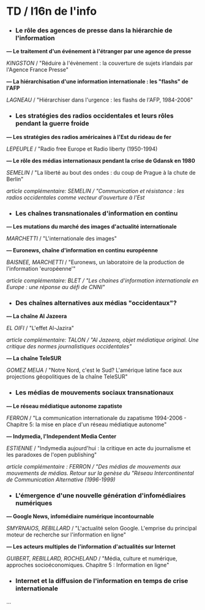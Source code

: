 # TD / I16n de l'info

* ### Le rôle des agences de presse dans la hiérarchie de l'information

**— Le traitement d'un événement à l'étranger par une agence de presse**

_KINGSTON_ / "Réduire à l'évènement : la couverture de sujets irlandais par l'Agence France Presse"

**— La hiérarchisation d'une information internationale : les "flashs" de l'AFP**

_LAGNEAU_ / "Hiérarchiser dans l'urgence : les flashs de l'AFP, 1984-2006"

* ### Les stratégies des radios occidentales et leurs rôles pendant la guerre froide

**— Les stratégies des radios américaines à l'Est du rideau de fer**

_LEPEUPLE_ / "Radio free Europe et Radio liberty \(1950-1994\)

**— Le rôle des médias internationaux pendant la crise de Gdansk en 1980**

_SEMELIN_ / "La liberté au bout des ondes : du coup de Prague à la chute de Berlin"

_article complémentaire: SEMELIN / "Communication et résistance : les radios occidentales comme vecteur d'ouverture à l'Est_

* ### Les chaînes transnationales d'information en continu

**— Les mutations du marché des images d'actualité internationale**

_MARCHETTI_ / "L'internationale des images"

**— Euronews, chaîne d'information en continu européenne**

_BAISNEE, MARCHETTI_ / "Euronews, un laboratoire de la production de l'information 'européenne'"

_article complémentaire: BLET / "Les chaines d'information internationale en Europe : une réponse au défi de CNNI"_

* ### Des chaînes alternatives aux médias "occidentaux"?

**— La chaîne Al Jazeera**

_EL OIFI_ / "L'effet Al-Jazira"

_article complémentaire: TALON / "Al Jazeera, objet médiatique original. Une critique des normes journalistiques occidentales"_

**— La chaîne TeleSUR**

_GOMEZ MEIJA_ / "Notre Nord, c'est le Sud? L'amérique latine face aux projections géopolitiques de la chaîne TeleSUR"

* ### Les médias de mouvements sociaux transnationaux

**— Le réseau médiatique autonome zapatiste**

_FERRON_ / "La communication internationale du zapatisme 1994-2006 - Chapitre 5: la mise en place d'un réseau médiatique autonome"

**— Indymedia, l'Independent Media Center**

_ESTIENNE_ / "Indymedia aujourd'hui : la critique en acte du journalisme et les paradoxes de l'open publishing"

_article complémentaire : FERRON / "Des médias de mouvements aux mouvements de médias. Retour sur la genèse du "Réseau Intercontinental de Communication Alternative \(1996-1999\)_

* ### L'émergence d'une nouvelle génération d'infomédiaires numériques

**— Google News, infomédiaire numérique incontournable**

_SMYRNAIOS, REBILLARD_ / "L'actualité selon Google. L'emprise du principal moteur de recherche sur l'information en ligne"

**— Les acteurs multiples de l'information d'actualités sur Internet**

_GUIBERT, REBILLARD, ROCHELAND_ / "Média, culture et numérique, approches socioéconomiques. Chapitre 5 : Information en ligne"

* ### Internet et la diffusion de l'information en temps de crise internationale

...

